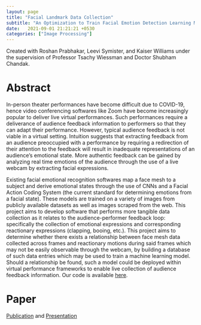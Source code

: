 ```yaml
---
layout: page
title: "Facial Landmark Data Collection"
subtitle: "An Optimization to Train Facial Emotion Detection Learning Models"
date:   2021-09-01 21:21:21 +0530
categories: ["Image Processing"]
---
```


Created with Roshan Prabhakar, Leevi Symister, and Kaiser Williams under the supervision of Professor Tsachy Wiessman and Doctor Shubham Chandak.

# Abstract
In-person theater performances have become difficult due to COVID-19, hence video conferencing softwares like Zoom have become increasingly popular to deliver live virtual performances. Such performances require a deliverance of audience feedback information to performers so that they can adapt their performance. However, typical audience feedback is not viable in a virtual setting. Intuition suggests that extracting feedback from an audience preoccupied with a performance by requiring a redirection of their attention to the feedback will result in inadequate representations of an audience’s emotional state. More authentic feedback can be gained by analyzing real time emotions of the audience through the use of a live webcam by extracting facial expressions.

Existing facial emotional recognition softwares map a face mesh to a subject and derive emotional states through the use of CNNs and a Facial Action Coding System (the current standard for determining emotions from a facial state). These models are trained on a variety of images from publicly available datasets as well as images scraped from the web. This project aims to develop software that performs more tangible data collection as it relates to the audience-performer feedback loop: specifically the collection of emotional expressions and corresponding reactionary expressions (clapping, booing, etc.). This project aims to determine whether there exists a relationship between face mesh data collected across frames and reactionary motions during said frames which may not be easily observable through the webcam, by building a database of such data entries which may be used to train a machine learning model. Should a relationship be found, such a model could be deployed within virtual performance frameworks to enable live collection of audience feedback information. Our code is available [here](https://github.com/roshanprabhakar/af-datacollection).

# Paper
[Publication](https://theinformaticists.com/2021/08/21/facial-landmark-data-collection-to-train-facial-emotion-detection-learning-models/) and [Presentation](https://youtu.be/vy755xJtyiw)